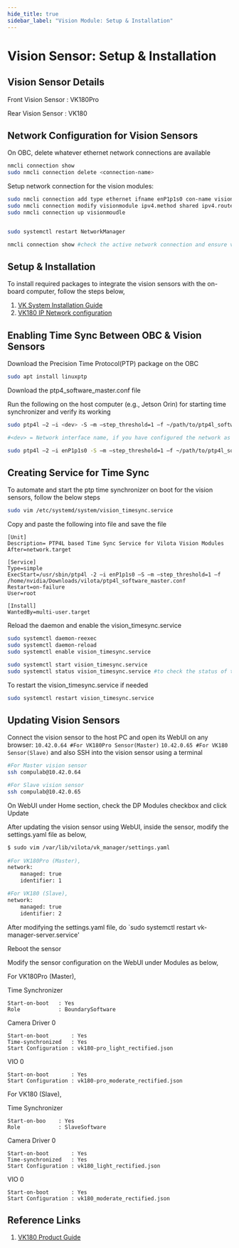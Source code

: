 ```yaml
---
hide_title: true
sidebar_label: "Vision Module: Setup & Installation"
---
```

# Vision Sensor: Setup & Installation 

 

## Vision Sensor Details 

Front Vision Sensor : VK180Pro

Rear Vision Sensor  : VK180

## Network Configuration for Vision Sensors

On OBC, delete whatever ethernet network connections are available

```bash
nmcli connection show
sudo nmcli connection delete <connection-name>
```

Setup network connection for the vision modules:
```bash
sudo nmcli connection add type ethernet ifname enP1p1s0 con-name visionmoudle
sudo nmcli connection modify visionmodule ipv4.method shared ipv4.routes 239.0.0.0/24 ipv4.route-metric 1
sudo nmcli connection up visionmoudle


sudo systemctl restart NetworkManager

nmcli connection show #check the active network connection and ensure visionmodule is active
```

## Setup & Installation

To install required packages to integrate the vision sensors with the on-board computer, follow the steps below,

1. [VK System Installation Guide](https://docs.vilota.ai/s/dp180p-product-guide/doc/vk-system-installation-guide-GG408GGuTj)
2. [VK180 IP Network configuration](https://docs.vilota.ai/s/dp180p-product-guide/doc/dp180-ip-network-configuration-1y1YvvDrlY)

## Enabling Time Sync Between OBC & Vision Sensors

Download the Precision Time Protocol(PTP) package on the OBC

```bash
sudo apt install linuxptp
```

<!-- Download the ptp4_software_master.conf file under `~/Downloads/vilota/`

Run the following on the host computer (e.g., Jetson Orin) for starting time synchronizer and verify its working

```bash
sudo ptp4l –2 –i <dev> -S –m –step_threshold=1 –f ~/Downloads/vilota/ptp4l_software_master.conf

#<dev> = Network interface name, if you have configured the network as provided above, then <dev> should be replaced with enP1p1s0

sudo ptp4l –2 –i enP1p1s0 -S –m –step_threshold=1 –f ~/Downloads/vilota/ptp4l_software_master.conf -->

Download the ptp4_software_master.conf file

Run the following on the host computer (e.g., Jetson Orin) for starting time synchronizer and verify its working

```bash
sudo ptp4l –2 –i <dev> -S –m –step_threshold=1 –f ~/path/to/ptp4l_software_master.conf

#<dev> = Network interface name, if you have configured the network as provided above, then <dev> should be replaced with enP1p1s0

sudo ptp4l –2 –i enP1p1s0 -S –m –step_threshold=1 –f ~/path/to/ptp4l_software_master.conf
```
## Creating Service for Time Sync

To automate and start the ptp time synchronizer on boot for the vision sensors, follow the below steps

```bash
sudo vim /etc/systemd/system/vision_timesync.service
```
Copy and paste the following into file and save the file

```
[Unit]
Description= PTP4L based Time Sync Service for Vilota Vision Modules
After=network.target

[Service]
Type=simple
ExecStart=/usr/sbin/ptp4l -2 –i enP1p1s0 –S –m –step_threshold=1 –f /home/nvidia/Downloads/vilota/ptp4l_software_master.conf
Restart=on-failure
User=root

[Install]
WantedBy=multi-user.target
```
Reload the daemon and enable the vision_timesync.service 

```bash
sudo systemctl daemon-reexec
sudo systemctl daemon-reload
sudo systemctl enable vision_timesync.service

sudo systemctl start vision_timesync.service
sudo systemctl status vision_timesync.service #to check the status of the time synchronizer for the vision modules
```
To restart the vision_timesync.service if needed
```bash
sudo systemctl restart vision_timesync.service
```

## Updating Vision Sensors

Connect the vision sensor to the host PC and open its WebUI on any browser: `10.42.0.64 #For VK180Pro Sensor(Master)` `10.42.0.65 #For VK180 Sensor(Slave)` and also SSH into the vision sensor using a terminal

```bash
#For Master vision sensor
ssh compulab@10.42.0.64

#For Slave vision sensor
ssh compulab@10.42.0.65
```

On WebUI under Home section, check the DP Modules checkbox and click Update

After updating the vision sensor using WebUI, inside the sensor, modify the settings.yaml file as below,

```bash
$ sudo vim /var/lib/vilota/vk_manager/settings.yaml 
 
#For VK180Pro (Master), 
network: 
    managed: true 
    identifier: 1 

#For VK180 (Slave), 
network:
    managed: true 
    identifier: 2 
```

After modifying the settings.yaml file, do `sudo systemctl restart vk-manager-server.service'

Reboot the sensor

Modify the sensor configuration on the WebUI under Modules as below,

For VK180Pro (Master), 

Time Synchronizer 

    Start-on-boot   : Yes 
    Role            : BoundarySoftware 

Camera Driver 0 

    Start-on-boot       : Yes  
    Time-synchronized   : Yes 
    Start Configuration : vk180-pro_light_rectified.json 

VIO 0 

    Start-on-boot       : Yes 
    Start Configuration : vk180-pro_moderate_rectified.json 

For VK180 (Slave),

Time Synchronizer 

    Start-on-boo    : Yes 
    Role            : SlaveSoftware 

Camera Driver 0 

    Start-on-boot       : Yes 
    Time-synchronized   : Yes 
    Start Configuration : vk180_light_rectified.json 

VIO 0 

    Start-on-boot       : Yes 
    Start Configuration : vk180_moderate_rectified.json 


## Reference Links

1. [VK180 Product Guide](https://docs.vilota.ai/s/dp180p-product-guide/doc/dp180-ip-product-guide-CJMUAK7txH)